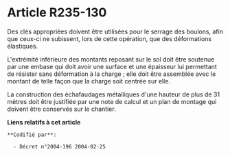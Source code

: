 # Article R235-130

Des clés appropriées doivent être utilisées pour le serrage des boulons, afin que ceux-ci ne subissent, lors de cette
opération, que des déformations élastiques.

L'extrémité inférieure des montants reposant sur le sol doit être soutenue par une embase qui doit avoir une surface et une
épaisseur lui permettant de résister sans déformation à la charge ; elle doit être assemblée avec le montant de telle façon
que la charge soit centrée sur elle.

La construction des échafaudages métalliques d'une hauteur de plus de 31 mètres doit être justifiée par une note de calcul et
un plan de montage qui doivent être conservés sur le chantier.

**Liens relatifs à cet article**

	**Codifié par**:

	  - Décret n°2004-196 2004-02-25
